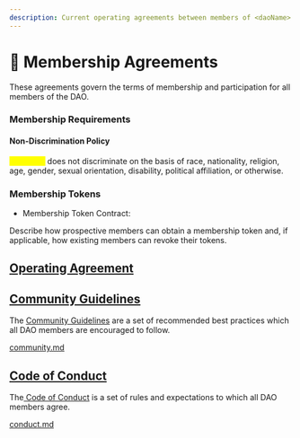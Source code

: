 ```yaml
---
description: Current operating agreements between members of <daoName>
---
```


# 🤝 Membership Agreements

These agreements govern the terms of membership and participation for all members of the DAO.

### Membership Requirements

<!-- Briefly describe your DAO's membership requirements here. -->

#### Non-Discrimination Policy

<!-- Disclose your non-discrimination policy here. This may be required by some jurisdictions or operating agreements, and it's a good idea to post the policy in a prominent place. -->

<mark style="color:yellow;">daoName</mark> does not discriminate on the basis of race, nationality, religion, age, gender, sexual orientation, disability, political affiliation, or otherwise.

### Membership Tokens

<!-- Briefly describe your DAO's use of membership assets (such as ERC-20 governance tokens, NFT membership badges, etc.) -->

* Membership Token Contract: <!-- <linked contract address> -->

Describe how prospective members can obtain a membership token and, if applicable, how existing members can revoke their tokens.

## [Operating Agreement](operating-agreement.md)

<!-- 
    Describe your DAO's use of its operating agreement here.  
    It's a good idea to embed the contents of the agreements and provide a link to the external document. This can easily be done via wrappr.wtf).
-->

## [Community Guidelines](community.md)

The [Community Guidelines](community.md) are a set of recommended best practices which all DAO members are encouraged to follow.&#x20;

[community.md](community.md)

## [Code of Conduct](conduct.md)

The[ Code of Conduct](conduct.md) is a set of rules and expectations to which all DAO members agree.

[conduct.md](conduct.md)
